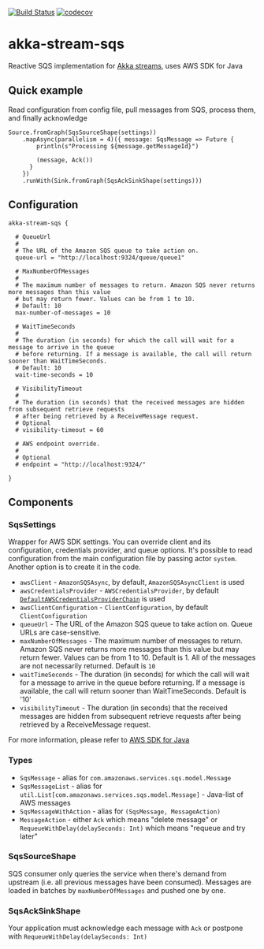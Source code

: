 [![Build Status](https://travis-ci.org/s12v/reactive-sqs.svg?branch=master)](https://travis-ci.org/s12v/reactive-sqs)
[![codecov](https://codecov.io/gh/s12v/reactive-sqs/branch/master/graph/badge.svg)](https://codecov.io/gh/s12v/reactive-sqs)

# akka-stream-sqs

Reactive SQS implementation for [Akka streams](http://doc.akka.io/docs/akka/current/scala/stream/), uses AWS SDK for Java

## Quick example

Read configuration from config file, pull messages from SQS, process them, and finally acknowledge

```
Source.fromGraph(SqsSourceShape(settings))
	.mapAsync(parallelism = 4)({ message: SqsMessage => Future {
		println(s"Processing ${message.getMessageId}")

		(message, Ack())
	  }
	})
	.runWith(Sink.fromGraph(SqsAckSinkShape(settings)))
```

## Configuration

```
akka-stream-sqs {

  # QueueUrl
  #
  # The URL of the Amazon SQS queue to take action on.
  queue-url = "http://localhost:9324/queue/queue1"

  # MaxNumberOfMessages
  #
  # The maximum number of messages to return. Amazon SQS never returns more messages than this value
  # but may return fewer. Values can be from 1 to 10.
  # Default: 10
  max-number-of-messages = 10

  # WaitTimeSeconds
  #
  # The duration (in seconds) for which the call will wait for a message to arrive in the queue
  # before returning. If a message is available, the call will return sooner than WaitTimeSeconds.
  # Default: 10
  wait-time-seconds = 10

  # VisibilityTimeout
  #
  # The duration (in seconds) that the received messages are hidden from subsequent retrieve requests
  # after being retrieved by a ReceiveMessage request.
  # Optional
  # visibility-timeout = 60

  # AWS endpoint override.
  #
  # Optional
  # endpoint = "http://localhost:9324/"

}
```

## Components

### SqsSettings

Wrapper for AWS SDK settings. You can override client and its configuration, credentials provider, and queue options.
It's possible to read configuration from the main configuration file by passing actor `system`. Another option is to
create it in the code.

 - `awsClient` - `AmazonSQSAsync`, by default, `AmazonSQSAsyncClient` is used
 - `awsCredentialsProvider` - `AWSCredentialsProvider`, by default [`DefaultAWSCredentialsProviderChain`](http://docs.aws.amazon.com/AWSJavaSDK/latest/javadoc/com/amazonaws/auth/DefaultAWSCredentialsProviderChain.html)
                              is used
 - `awsClientConfiguration` - `ClientConfiguration`, by default `ClientConfiguration`
 - `queueUrl` - The URL of the Amazon SQS queue to take action on. Queue URLs are case-sensitive.
 - `maxNumberOfMessages` - The maximum number of messages to return. Amazon SQS never returns more messages than this value but may return fewer.
 						   Values can be from 1 to 10. Default is 1. All of the messages are not necessarily returned. Default is `10`
 - `waitTimeSeconds` - The duration (in seconds) for which the call will wait for a message to arrive in the queue before returning.
                       If a message is available, the call will return sooner than WaitTimeSeconds. Default is '10'
 - `visibilityTimeout` - The duration (in seconds) that the received messages are hidden from subsequent retrieve
                         requests after being retrieved by a ReceiveMessage request.

For more information, please refer to [AWS SDK for Java](http://docs.aws.amazon.com/AWSJavaSDK/latest/javadoc/overview-summary.html)

### Types

- `SqsMessage` - alias for `com.amazonaws.services.sqs.model.Message`
- `SqsMessageList` - alias for `util.List[com.amazonaws.services.sqs.model.Message]` - Java-list of AWS messages
- `SqsMessageWithAction` - alias for `(SqsMessage, MessageAction)`
- `MessageAction` - either `Ack` which means "delete message"
                    or `RequeueWithDelay(delaySeconds: Int)` which means "requeue and try later"

### SqsSourceShape

SQS consumer only queries the service when there's demand from upstream (i.e. all previous messages have been consumed).
Messages are loaded in batches by `maxNumberOfMessages` and pushed one by one.

### SqsAckSinkShape

Your application must acknowledge each message with `Ack` or postpone with `RequeueWithDelay(delaySeconds: Int)`

